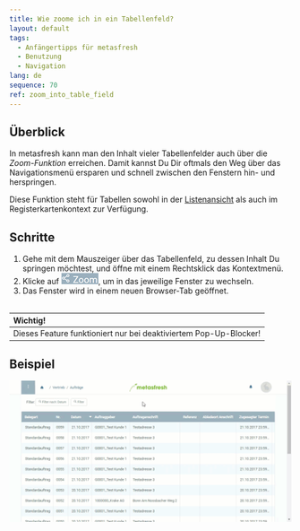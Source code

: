 ```yaml
---
title: Wie zoome ich in ein Tabellenfeld?
layout: default
tags:
  - Anfängertipps für metasfresh
  - Benutzung
  - Navigation
lang: de
sequence: 70
ref: zoom_into_table_field
---
```


## Überblick
In metasfresh kann man den Inhalt vieler Tabellenfelder auch über die *Zoom-Funktion* erreichen. Damit kannst Du Dir oftmals den Weg über das Navigationsmenü ersparen und schnell zwischen den Fenstern hin- und herspringen.

Diese Funktion steht für Tabellen sowohl in der [Listenansicht](Ansichten) als auch im Registerkartenkontext zur Verfügung.

## Schritte
1. Gehe mit dem Mauszeiger über das Tabellenfeld, zu dessen Inhalt Du springen möchtest, und öffne mit einem Rechtsklick das Kontextmenü.
1. Klicke auf ![](assets/zoom_into_context.png), um in das jeweilige Fenster zu wechseln.
1. Das Fenster wird in einem neuen Browser-Tab geöffnet.
<br><br>

| **Wichtig!** |
| :--- |
| Dieses Feature funktioniert nur bei deaktiviertem Pop-Up-Blocker! |

## Beispiel
![](assets/zoomen_in_tabellenfeld.gif)
